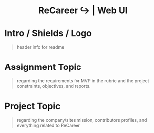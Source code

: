<h1 align="center">ReCareer ↪ | Web UI</h1>

# Intro / Shields / Logo 
> header info for readme

# Assignment Topic 
> regarding the requirements for MVP in the rubric and the project constraints, objectives, and reports. 

# Project Topic 
> regarding the company/sites mission, contributors profiles, and everything related to ReCareer
